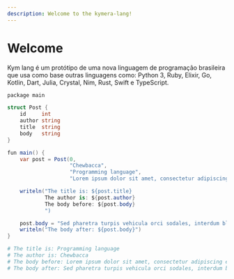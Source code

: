 ```yaml
---
description: Welcome to the kymera-lang!
---
```


# Welcome

Kym lang é um protótipo de uma nova linguagem de programação brasileira que usa como base outras linguagens como: Python 3, Ruby, Elixir, Go, Kotlin, Dart, Julia, Crystal, Nim, Rust, Swift e TypeScript.

```csharp
package main

struct Post {
    id     int
    author string
    title  string
    body   string
}

fun main() {
    var post = Post(0,
                    "Chewbacca",
                    "Programming language",
                    "Lorem ipsum dolor sit amet, consectetur adipiscing elit...")

    writeln("The title is: ${post.title}
            The author is: ${post.author}
            The body before: ${post.body}
            ")

    post.body = "Sed pharetra turpis vehicula orci sodales, interdum blandit libero scelerisque."
    writeln("The body after: ${post.body}")
}
```

```ruby
# The title is: Programming language
# The author is: Chewbacca
# The body before: Lorem ipsum dolor sit amet, consectetur adipiscing elit...
# The body after: Sed pharetra turpis vehicula orci sodales, interdum blandit libero scelerisque.
```
